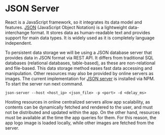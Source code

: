 # JSON Server

React is a JavaScript framework, so it integrates its data model and features. [JSON](https://www.json.org/json-en.html) (JavaScript Object Notation) is a lightweight data-interchange format. It stores data as human-readable text and provides support for main data types. It is widely used as it is completely language independent.

To persistent data storage we will be using a JSON database server that provides data in JSON format via REST API. It differs from traditional SQL databases (relational databases, table-based), as these are non-relational and file-based. This data storage method eases fast data accessing and manipulation. Other resources may also be provided by online servers as images. The current implementation for [JSON server](https://www.npmjs.com/package/json-server) is installed via NPM. To start the server run next command.

``json-server --host <host_ip> <json_file> -p <port> -d <delay_ms>``

Hosting resources in online centralized servers allow app scalability, as contents can be dynamically fetched and rendered to the user, and must not be distributed and updated within the app. On the other hand, resources must be available at the time the app queries for them. For this reason, the app logo image is loaded locally, while other images are fetched from the server.